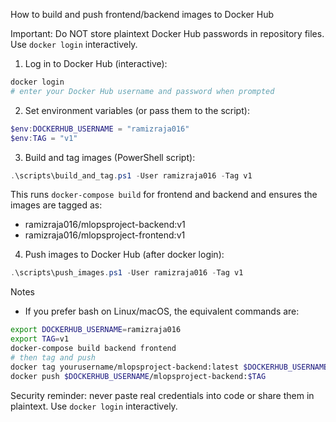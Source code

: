 How to build and push frontend/backend images to Docker Hub

Important: Do NOT store plaintext Docker Hub passwords in repository files. Use `docker login` interactively.

1. Log in to Docker Hub (interactive):

```powershell
docker login
# enter your Docker Hub username and password when prompted
```

2. Set environment variables (or pass them to the script):

```powershell
$env:DOCKERHUB_USERNAME = "ramizraja016"
$env:TAG = "v1"
```

3. Build and tag images (PowerShell script):

```powershell
.\scripts\build_and_tag.ps1 -User ramizraja016 -Tag v1
```

This runs `docker-compose build` for frontend and backend and ensures the images are tagged as:
- ramizraja016/mlopsproject-backend:v1
- ramizraja016/mlopsproject-frontend:v1

4. Push images to Docker Hub (after docker login):

```powershell
.\scripts\push_images.ps1 -User ramizraja016 -Tag v1
```

Notes
- If you prefer bash on Linux/macOS, the equivalent commands are:

```bash
export DOCKERHUB_USERNAME=ramizraja016
export TAG=v1
docker-compose build backend frontend
# then tag and push
docker tag yourusername/mlopsproject-backend:latest $DOCKERHUB_USERNAME/mlopsproject-backend:$TAG
docker push $DOCKERHUB_USERNAME/mlopsproject-backend:$TAG
```

Security reminder: never paste real credentials into code or share them in plaintext. Use `docker login` interactively.
